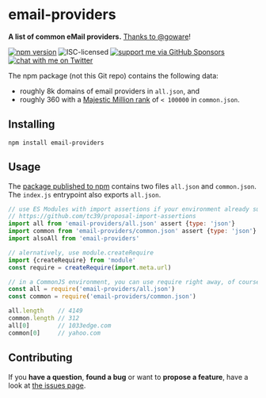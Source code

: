 # email-providers

**A list of common eMail providers.** [Thanks to @goware](https://github.com/goware/emailproviders)!

[![npm version](https://img.shields.io/npm/v/email-providers.svg)](https://www.npmjs.com/package/email-providers)
![ISC-licensed](https://img.shields.io/github/license/derhuerst/email-providers.svg)
[![support me via GitHub Sponsors](https://img.shields.io/badge/support%20me-donate-fa7664.svg)](https://github.com/sponsors/derhuerst)
[![chat with me on Twitter](https://img.shields.io/badge/chat%20with%20me-on%20Twitter-1da1f2.svg)](https://twitter.com/derhuerst)

The npm package (not this Git repo) contains the following data:

- roughly 8k domains of email providers in `all.json`, and
- roughly 360 with a [Majestic Million rank](https://majestic.com/reports/majestic-million) of `< 100000` in `common.json`.


## Installing

```shell
npm install email-providers
```


## Usage

The [package published to npm](https://npmjs.com/email-providers) contains two files `all.json` and `common.json`. The `index.js` entrypoint also exports `all.json`.

```js
// use ES Modules with import assertions if your environment already supports them
// https://github.com/tc39/proposal-import-assertions
import all from 'email-providers/all.json' assert {type: 'json'}
import common from 'email-providers/common.json' assert {type: 'json'}
import alsoAll from 'email-providers'

// alernatively, use module.createRequire
import {createRequire} from 'module'
const require = createRequire(import.meta.url)

// in a CommonJS environment, you can use require right away, of course
const all = require('email-providers/all.json')
const common = require('email-providers/common.json')

all.length    // 4149
common.length // 312
all[0]        // 1033edge.com
common[0]     // yahoo.com
```


## Contributing

If you **have a question**, **found a bug** or want to **propose a feature**, have a look at [the issues page](https://github.com/derhuerst/email-providers/issues).
